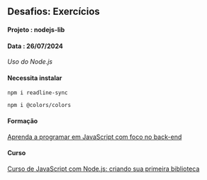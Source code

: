 ## Desafios: Exercícios
#### Projeto : nodejs-lib
#### Data    : 26/07/2024

*Uso do Node.js*

#### Necessita instalar
```
npm i readline-sync
```
```
npm i @colors/colors
```
#### Formação
[Aprenda a programar em JavaScript com foco no back-end](https://cursos.alura.com.br/formacao-js-backend)

#### Curso
[Curso de JavaScript com Node.js: criando sua primeira biblioteca](https://cursos.alura.com.br/course/javascript-node-js-criando-primeira-biblioteca)